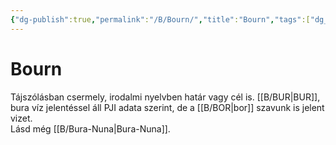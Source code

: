 ```yaml
---
{"dg-publish":true,"permalink":"/B/Bourn/","title":"Bourn","tags":["dg_uploaded"],"created":"2023-11-21T10:06","updated":"2023-11-21T10:06"}
---
```



# Bourn

Tájszólásban csermely, irodalmi nyelvben határ vagy cél is. [[B/BUR\|BUR]], bura víz jelentéssel áll PJI adata szerint, de a [[B/BOR\|bor]] szavunk is jelent vizet.  
Lásd még [[B/Bura-Nuna\|Bura-Nuna]].  